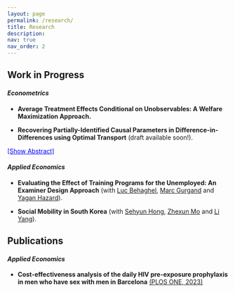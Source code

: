 ```yaml
---
layout: page
permalink: /research/
title: Research
description: 
nav: true
nav_order: 2
---
```


## **Work in Progress**

#### *Econometrics*
* **Average Treatment Effects Conditional on Unobservables: A Welfare Maximization Approach.**

* **Recovering Partially-Identified Causal Parameters in Difference-in-Differences using Optimal Transport** (draft available soon!).
<!-- Added a span ID to update text dynamically -->
<span class="toggle-link" id="toggle-text-abstract1" onclick="toggleAbstract('abstract1', 'toggle-text-abstract1')">[Show Abstract]</span>
<p id="abstract1" class="abstract" style="display: none;">This is the abstract for Paper 1.</p>

#### *Applied Economics*
* **Evaluating the Effect of Training Programs for the Unemployed: An Examiner Design Approach** (with [Luc Behaghel](https://www.parisschoolofeconomics.com/behaghel-luc/behaghel.htm), [Marc Gurgand](https://www.parisschoolofeconomics.eu/equipes/marc-gurgand/) and [Yagan Hazard](https://yaganhazard.github.io/)).

* **Social Mobility in South Korea** (with [Sehyun Hong](https://sites.google.com/view/sehyunhong/), [Zhexun Mo](https://sites.google.com/view/zhexunmo/home) and [Li Yang](https://sites.google.com/view/lyang/)).

## **Publications**
#### *Applied Economics*
* **Cost-effectiveness analysis of the daily HIV pre-exposure prophylaxis in men who have sex with men in Barcelona** [(PLOS ONE, 2023)](https://journals.plos.org/plosone/article?id=10.1371/journal.pone.0277571)

<!-- Added CSS for cursor pointer -->
<style>
    .toggle-link {
        color: blue;
        cursor: pointer;  /* Changes cursor to a pointer */
        text-decoration: underline;
    }
</style>

<script>
    // Updated function to change text dynamically
    function toggleAbstract(abstractId, textId) {
        var abstract = document.getElementById(abstractId);
        var toggleText = document.getElementById(textId);
        if (abstract.style.display === "none" || abstract.style.display === "") {
            abstract.style.display = "block";
            toggleText.innerHTML = "[Hide Abstract]"; // Changes text when clicked
        } else {
            abstract.style.display = "none";
            toggleText.innerHTML = "[Show Abstract]"; // Reverts text back
        }
    }
</script>



